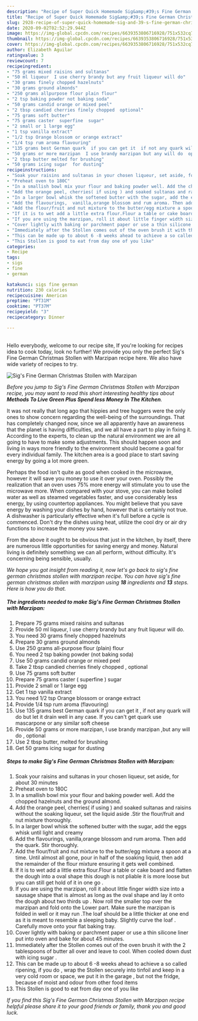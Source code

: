 ```yaml
---
description: "Recipe of Super Quick Homemade Sig&amp;#39;s Fine German Christmas Stollen with Marzipan"
title: "Recipe of Super Quick Homemade Sig&amp;#39;s Fine German Christmas Stollen with Marzipan"
slug: 2928-recipe-of-super-quick-homemade-sig-and-39-s-fine-german-christmas-stollen-with-marzipan
date: 2020-09-02T02:52:29.944Z
image: https://img-global.cpcdn.com/recipes/6639353806716928/751x532cq70/sigs-fine-german-christmas-stollen-with-marzipan-recipe-main-photo.jpg
thumbnail: https://img-global.cpcdn.com/recipes/6639353806716928/751x532cq70/sigs-fine-german-christmas-stollen-with-marzipan-recipe-main-photo.jpg
cover: https://img-global.cpcdn.com/recipes/6639353806716928/751x532cq70/sigs-fine-german-christmas-stollen-with-marzipan-recipe-main-photo.jpg
author: Elizabeth Aguilar
ratingvalue: 3
reviewcount: 7
recipeingredient:
- "75 grams mixed raisins and sultanas"
- "50 ml liqueur  I use cherry brandy but any fruit liqueur will do"
- "30 grams finely chopped hazelnuts"
- "30 grams ground almonds"
- "250 grams allpurpose flour plain flour"
- "2 tsp baking powder not baking soda"
- "50 grams candid orange or mixed peel"
- "2 tbsp candied cherries finely chopped  optional"
- "75 grams soft butter"
- "75 grams caster  superfine  sugar"
- "2 small or 1 large egg"
- "1 tsp vanilla extract"
- "1/2 tsp Orange blossom or orange extract"
- "1/4 tsp rum aroma flavouring"
- "135 grams best German quark  if you can get it  if not any quark will do but let it drain well in any case If you cant get quark use mascarpone or any similar soft cheese"
- "50 grams or more marzipan  I use brandy marzipan but any will do  optional"
- "2 tbsp butter melted for brushing"
- "50 grams icing sugar  for dusting"
recipeinstructions:
- "Soak your raisins and sultanas in your chosen liqueur, set aside, for about 30 minutes"
- "Preheat oven to 180C"
- "In a smallish bowl mix your flour and baking powder well. Add the chopped hazelnuts and the ground almond."
- "Add the orange peel, cherries( if using ) and soaked sultanas and raisins without the soaking liqueur, set the liquid aside .Stir the flour/fruit and nut mixture thoroughly."
- "In a larger bowl whisk the softened butter with the sugar, add the eggs whisk until light and creamy"
- "Add the flavourings,  vanilla,orange blossom and rum aroma. Then add the quark.  Stir thoroughly."
- "Add the flour/fruit and nut mixture to the butter/egg mixture a spoon at a time. Until almost all gone, pour in half of the soaking liquid,  then add the remainder of the flour mixture ensuring it gets well combined."
- "If it is to wet add a little extra flour.Flour a table or cake board and flatten the dough into a oval shape this dough is not pliable it is more loose but you can still get hold of it in one go ."
- "If you are using the marzipan, roll it about little finger width size into a sausage shape that is almost as long as the oval shape and lay it onto the dough about two thirds up . Now roll the smaller top over the marzipan and fold onto the Lower part. Make sure the marzipan is folded in well or it may run .The loaf should be a little thicker at one end as it is meant to resemble a sleeping baby. Slightly curve the loaf .  Carefully move onto your flat baking tray."
- "Cover lightly with baking or parchment paper or use a thin silicone liner put into oven and bake for about 45 minutes."
- "Immediately after the Stollen comes out of the oven brush it with the 2 tablespoons of butter all over and leave to cool. When cooled down dust with icing sugar ."
- "This can be made up to about 6 -8 weeks ahead to achieve a so called ripening, if you do , wrap the Stollen securely into tinfoil and keep in a very cold room or space, we put it in the garage  , but not the fridge,  because of moist and odour from other food  items"
- "This Stollen is good to eat from day one of you like"
categories:
- Recipe
tags:
- sigs
- fine
- german

katakunci: sigs fine german 
nutrition: 230 calories
recipecuisine: American
preptime: "PT31M"
cooktime: "PT37M"
recipeyield: "3"
recipecategory: Dinner

---
```

<br>
Hello everybody, welcome to our recipe site, If you're looking for recipes idea to cook today, look no further! We provide you only the perfect Sig&#39;s Fine German Christmas Stollen with Marzipan recipe here. We also have wide variety of recipes to try.
<br>


![Sig&#39;s Fine German Christmas Stollen with Marzipan](https://img-global.cpcdn.com/recipes/6639353806716928/751x532cq70/sigs-fine-german-christmas-stollen-with-marzipan-recipe-main-photo.jpg)

<i>Before you jump to Sig&#39;s Fine German Christmas Stollen with Marzipan recipe, you may want to read this short interesting healthy tips about 
<strong>Methods To Live Green Plus Spend less Money In The Kitchen</strong>.</i>
</br>

It was not really that long ago that hippies and tree huggers were the only ones to show concern regarding the well-being of the surroundings. That has completely changed now, since we all apparently have an awareness that the planet is having difficulties, and we all have a part to play in fixing it. According to the experts, to clean up the natural environment we are all going to have to make some adjustments. This should happen soon and living in ways more friendly to the environment should become a goal for every individual family. The kitchen area is a good place to start saving energy by going a lot more green.

Perhaps the food isn't quite as good when cooked in the microwave, however it will save you money to use it over your oven. Possibly the realization that an oven uses 75% more energy will stimulate you to use the microwave more. When compared with your stove, you can make boiled water as well as steamed vegetables faster, and use considerably less energy, by using countertop appliances. You might believe that you save energy by washing your dishes by hand, however that is certainly not true. A dishwasher is particularly effective when it's full before a cycle is commenced. Don't dry the dishes using heat, utilize the cool dry or air dry functions to increase the money you save.

From the above it ought to be obvious that just in the kitchen, by itself, there are numerous little opportunities for saving energy and money. Natural living is definitely something we can all perform, without difficulty. It's concerning being sensible, usually.


<i>We hope you got insight from reading it, now let's go back to sig&#39;s fine german christmas stollen with marzipan recipe. You can have sig&#39;s fine german christmas stollen with marzipan using <strong>18</strong> ingredients and <strong>13</strong> steps. Here is how you do that.
</i>

##### The ingredients needed to make Sig&#39;s Fine German Christmas Stollen with Marzipan:

1. Prepare 75 grams mixed raisins and sultanas
1. Provide 50 ml liqueur,  I use cherry brandy but any fruit liqueur will do.
1. You need 30 grams finely chopped hazelnuts
1. Prepare 30 grams ground almonds
1. Use 250 grams all-purpose flour (plain) flour
1. You need 2 tsp baking powder (not baking soda)
1. Use 50 grams candid orange or mixed peel
1. Take 2 tbsp candied cherries finely chopped , optional
1. Use 75 grams soft butter
1. Prepare 75 grams caster ( superfine ) sugar
1. Provide 2 small or 1 large egg
1. Get 1 tsp vanilla extract
1. You need 1/2 tsp Orange blossom or orange extract
1. Provide 1/4 tsp rum aroma (flavouring)
1. Use 135 grams best German quark  if you can get it , if not any quark will do but let it drain well in any case. If you can&#39;t get quark use mascarpone or any similar soft cheese
1. Provide 50 grams or more marzipan,  I use brandy marzipan ,but any will do , optional
1. Use 2 tbsp butter, melted for brushing
1. Get 50 grams icing sugar  for dusting


##### Steps to make Sig&#39;s Fine German Christmas Stollen with Marzipan:

1. Soak your raisins and sultanas in your chosen liqueur, set aside, for about 30 minutes
1. Preheat oven to 180C
1. In a smallish bowl mix your flour and baking powder well. Add the chopped hazelnuts and the ground almond.
1. Add the orange peel, cherries( if using ) and soaked sultanas and raisins without the soaking liqueur, set the liquid aside .Stir the flour/fruit and nut mixture thoroughly.
1. In a larger bowl whisk the softened butter with the sugar, add the eggs whisk until light and creamy
1. Add the flavourings,  vanilla,orange blossom and rum aroma. Then add the quark.  Stir thoroughly.
1. Add the flour/fruit and nut mixture to the butter/egg mixture a spoon at a time. Until almost all gone, pour in half of the soaking liquid,  then add the remainder of the flour mixture ensuring it gets well combined.
1. If it is to wet add a little extra flour.Flour a table or cake board and flatten the dough into a oval shape this dough is not pliable it is more loose but you can still get hold of it in one go .
1. If you are using the marzipan, roll it about little finger width size into a sausage shape that is almost as long as the oval shape and lay it onto the dough about two thirds up . Now roll the smaller top over the marzipan and fold onto the Lower part. Make sure the marzipan is folded in well or it may run .The loaf should be a little thicker at one end as it is meant to resemble a sleeping baby. Slightly curve the loaf .  Carefully move onto your flat baking tray.
1. Cover lightly with baking or parchment paper or use a thin silicone liner put into oven and bake for about 45 minutes.
1. Immediately after the Stollen comes out of the oven brush it with the 2 tablespoons of butter all over and leave to cool. When cooled down dust with icing sugar .
1. This can be made up to about 6 -8 weeks ahead to achieve a so called ripening, if you do , wrap the Stollen securely into tinfoil and keep in a very cold room or space, we put it in the garage  , but not the fridge,  because of moist and odour from other food  items
1. This Stollen is good to eat from day one of you like


<i>If you find this Sig&#39;s Fine German Christmas Stollen with Marzipan recipe helpful please share it to your good friends or family, thank you and good luck.</i>
